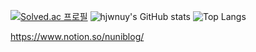 [![Solved.ac 프로필](http://mazassumnida.wtf/api/v2/generate_badge?boj=rumaroo)](https://solved.ac/rumaroo)
![hjwnuy's GitHub stats](https://github-readme-stats.vercel.app/api?username=hjwnu&show_icons=true&theme=merko)
![Top Langs](https://github-readme-stats.vercel.app/api/top-langs/?username=hjwnu&layout=compact&theme=merko)


https://www.notion.so/nuniblog/
